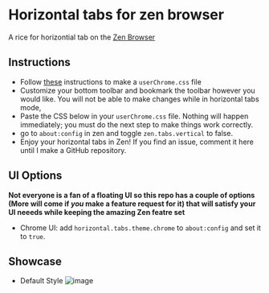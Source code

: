 # Horizontal tabs for zen browser
A rice for horizontial tab on the [Zen Browser](https://zen-browser.app/)
## Instructions
* Follow [these](https://docs.zen-browser.app/guides/live-editing) instructions to make a `userChrome.css` file
* Customize your bottom toolbar and bookmark the toolbar however you would like. You will not be able to make changes while in horizontal tabs mode,
* Paste the CSS below in your `userChrome.css` file. Nothing will happen immediately; you must do the next step to make things work correctly.
* go to `about:config` in zen and toggle `zen.tabs.vertical` to false.
* Enjoy your horizontal tabs in Zen! If you find an issue, comment it here until I make a GitHub repository.
## UI Options
**Not everyone is a fan of a floating UI so this repo has a couple of options (More will come if _you_ make a feature request for it) that will satisfy your UI neeeds while keeping the amazing Zen featre set**

* Chrome UI: add `horizontal.tabs.theme.chrome` to `about:config` and set it to `true`.

## Showcase
* Default Style
![image](https://github.com/user-attachments/assets/0859b501-705e-4ef5-9d67-5559bc58c2e8)
